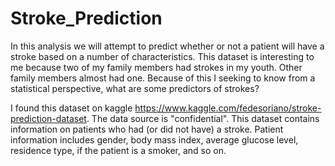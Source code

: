 # Stroke_Prediction

In this analysis we will attempt to predict whether or not a patient will have a stroke based on a number of characteristics. This dataset is interesting to me because two of my family members had strokes in my youth. Other family members almost had one. Because of this I seeking to know from a statistical perspective, what are some predictors of strokes?

I found this dataset on kaggle https://www.kaggle.com/fedesoriano/stroke-prediction-dataset. The data source is "confidential". This dataset contains information on patients who had (or did not have) a stroke. Patient information includes gender, body mass index, average glucose level, residence type, if the patient is a smoker, and so on.
